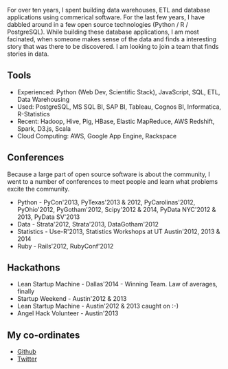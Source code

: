 <!--
.. title: Ramesh Sampath
.. slug: ramesh-sampath
.. date: 2014-10-13 14:22:28 UTC-07:00
.. tags:
.. link:
.. description:
.. type: text
-->

For over ten years, I spent building data warehouses, ETL and database applications using commerical software.  For the last few years, I have dabbled around in a few open source technologies (Python / R / PostgreSQL). While building these database applications, I am most facinated, when someone makes sense of the data and finds a interesting story that was there to be discovered.  I am looking to join a team that finds stories in data.


## Tools

* Experienced: Python (Web Dev, Scientific Stack), JavaScript, SQL, ETL, Data Warehousing
* Used: PostgreSQL, MS SQL BI, SAP BI, Tableau, Cognos BI, Informatica, R-Statistics
* Recent: Hadoop, Hive, Pig, HBase, Elastic MapReduce, AWS Redshift, Spark, D3.js, Scala
* Cloud Computing: AWS, Google App Engine, Rackspace

## Conferences

Because a large part of open source software is about the community, I went to a number of conferences to meet people and learn what problems excite the community.

* Python - PyCon'2013, PyTexas'2013 & 2012, PyCarolinas'2012, PyOhio'2012, PyGotham'2012, Scipy'2012 & 2014, PyData NYC'2012 & 2013, PyData SV'2013
* Data - Strata'2012, Strata'2013, DataGotham'2012
* Statistics - Use-R'2013, Statistics Workshops at UT Austin'2012, 2013 & 2014
* Ruby - Rails'2012, RubyConf'2012

## Hackathons

* Lean Startup Machine - Dallas'2014 - Winning Team.  Law of averages, finally
* Startup Weekend - Austin'2012 & 2013
* Lean Startup Machine - Austin'2012 & 2013
caught on :-)
* Angel Hack Volunteer - Austin'2013

## My co-ordinates

* [Github](https://github.com/sampathweb)
* [Twitter](https://twitter.com/sampathweb)
